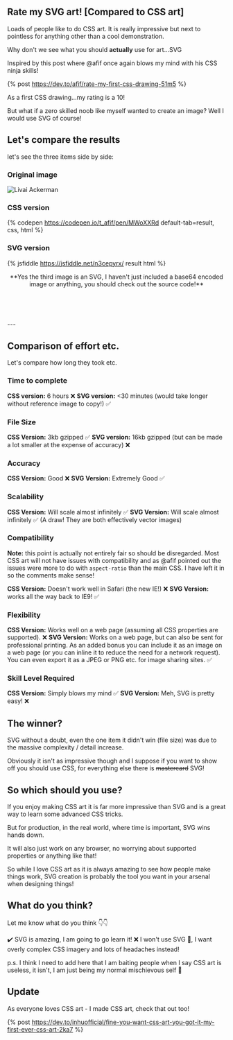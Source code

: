 ## Rate my SVG art! [Compared to CSS art]

Loads of people like to do CSS art. It is really impressive but next to pointless for anything other than a cool demonstration. 

Why don't we see what you should **actually** use for art...SVG

Inspired by this post where @afif once again blows my mind with his CSS ninja skills!

{% post https://dev.to/afif/rate-my-first-css-drawing-51m5 %}

As a first CSS drawing...my rating is a 10!

But what if a zero skilled noob like myself wanted to create an image? Well I would use SVG of course!

## Let's compare the results

let's see the three items side by side:

### Original image
![Livai Ackerman](https://cdn.hashnode.com/res/hashnode/image-dev/upload/v1632744508512/RH7CAbwzk.jpeg)

### CSS version
{% codepen https://codepen.io/t_afif/pen/MWoXXRd default-tab=result, css, html %}

### SVG version
{% jsfiddle https://jsfiddle.net/n3cepyrx/ result html %}

<center>**Yes the third image is an SVG, I haven't just included a base64 encoded image or anything, you should check out the source code!**</center>
<p>&nbsp;</p>
<p>&nbsp;</p>
---



## Comparison of effort etc.
Let's compare how long they took etc.

### Time to complete
**CSS version:** 6 hours ❌
**SVG version:** <30 minutes (would take longer without reference image to copy!) ✅

### File Size
**CSS Version:** 3kb gzipped ✅
**SVG version:** 16kb gzipped (but can be made a lot smaller at the expense of accuracy) ❌

### Accuracy
**CSS Version:** Good ❌
**SVG Version:** Extremely Good ✅

### Scalability
**CSS Version:** Will scale almost infinitely ✅
**SVG Version:** Will scale almost infinitely  ✅
(A draw! They are both effectively vector images)


### Compatibility

**Note:** this point is actually not entirely fair so should be disregarded. Most CSS art will not have issues with compatibility and as @afif pointed out the issues were more to do with `aspect-ratio` than the main CSS. I have left it in so the comments make sense!

**CSS Version:** Doesn't work well in Safari (the new IE!) ❌
**SVG Version:** works all the way back to IE9! ✅

### Flexibility
**CSS Version:** Works well on a web page (assuming all CSS properties are supported). ❌
**SVG Version:** Works on a web page, but can also be sent for professional printing. As an added bonus you can include it as an image on a web page (or you can inline it to reduce the need for a network request). You can even export it as a JPEG or PNG etc. for image sharing sites. ✅

### Skill Level Required
**CSS Version:** Simply blows my mind ✅
**SVG Version:** Meh, SVG is pretty easy! ❌



## The winner?
SVG without a doubt, even the one item it didn't win (file size) was due to the massive complexity / detail increase.

Obviously it isn't as impressive though and I suppose if you want to show off you should use CSS, for everything else there is ~~mastercard~~ SVG!

## So which should you use?
If you enjoy making CSS art it is far more impressive than SVG and is a great way to learn some advanced CSS tricks.

But for production, in the real world, where time is important, SVG wins hands down.

It will also just work on any browser, no worrying about supported properties or anything like that!

So while I love CSS art as it is always amazing to see how people make things work, SVG creation is probably the tool you want in your arsenal when designing things!

## What do you think?
Let me know what do you think 👇👇

✔️ SVG is amazing, I am going to go learn it!
❌ I won't use SVG 🤮, I want overly complex CSS imagery and lots of headaches instead!

p.s. I think I need to add here that I am baiting people when I say CSS art is useless, it isn't, I am just being my normal mischievous self 🤣

## Update
As everyone loves CSS art - I made CSS art, check that out too!

{% post https://dev.to/inhuofficial/fine-you-want-css-art-you-got-it-my-first-ever-css-art-2ka7 %}











